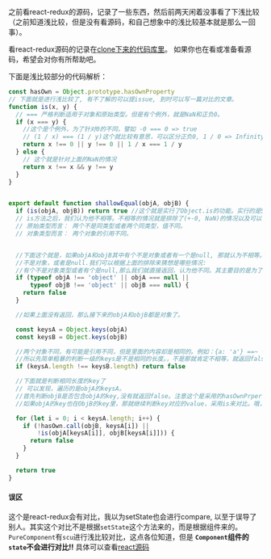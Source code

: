<!-- shallow-equal -->
之前看react-redux的源码，记录了一些东西，然后前两天闲着没事看了下浅比较（之前知道浅比较，但是没有看源码，和自己想象中的浅比较基本就是那么一回事）。

看react-redux源码的记录在[clone下来的代码库里](https://github.com/xiaohesong/react-redux/blob/master/src/utils/shallowEqual.js)。
如果你也在看或准备看源码，希望会对你有所帮助吧。

下面是浅比较部分的代码解析：

```js
const hasOwn = Object.prototype.hasOwnProperty
// 下面就是进行浅比较了, 有不了解的可以提issue, 到时可以写一篇对比的文章。
function is(x, y) {
  // === 严格判断适用于对象和原始类型。但是有个例外，就是NaN和正负0。
  if (x === y) {
    //这个是个例外，为了针对0的不同，譬如 -0 === 0 => true
    // (1 / x) === (1 / y)这个就比较有意思，可以区分正负0, 1 / 0 => Infinity, 1 / -0 => -Infinity
    return x !== 0 || y !== 0 || 1 / x === 1 / y
  } else {
    // 这个就是针对上面的NaN的情况
    return x !== x && y !== y
  }
}


export default function shallowEqual(objA, objB) {
  if (is(objA, objB)) return true //这个就是实行了Object.is的功能。实行的是SameValue策略。
  // is方法之后，我们认为他不相等。不相等的情况就是排除了(+-0, NaN)的情况以及可以证明:
  // 原始类型而言： 两个不是同类型或者两个同类型，值不同。
  // 对象类型而言： 两个对象的引用不同。


  //下面这个就是，如果objA和objB其中有个不是对象或者有一个是null, 那就认为不相等。
  //不是对象，或者是null.我们可以根据上面的排除来猜想是哪些情况:
  //有个不是对象类型或者有个是null,那么我们就直接返回，认为他不同。其主要目的是为了确保两个都是对象，并且不是null。
  if (typeof objA !== 'object' || objA === null ||
      typeof objB !== 'object' || objB === null) {
    return false
  }

  //如果上面没有返回，那么接下来的objA和objB都是对象了。

  const keysA = Object.keys(objA)
  const keysB = Object.keys(objB)

  //两个对象不同，有可能是引用不同，但是里面的内容却是相同的。例如：{a: 'a'} ==~ {a: 'a'}
  //所以先简单粗暴的判断一级的keys是不是相同的长度。，不是那就肯定不相等，就返回false。
  if (keysA.length !== keysB.length) return false

  //下面就是判断相同长度的key了
  // 可以发现，遍历的是objA的keysA。
  //首先判断objB是否包含objA的key,没有就返回false。注意这个是采用的hasOwnPrperty来判断，可以应付大部分的情况。
  //如果objA的key也在ObjB的key里，那就继续判断key对应的value，采用is来对比。哦，可以发现，只会对比到第以及。

  for (let i = 0; i < keysA.length; i++) {
    if (!hasOwn.call(objB, keysA[i]) ||
        !is(objA[keysA[i]], objB[keysA[i]])) {
      return false
    }
  }

  return true
}
```

#### 误区
这个是react-redux会有对比，我以为setState也会进行compare, 以至于误导了别人。其实这个对比不是根据`setState`这个方法来的，而是根据组件来的。
`PureComponent`有`scu`进行浅比较对比，这点各位知道，但是 **`Component`组件的`state`不会进行对比!!**
具体可以查看[react源码](https://github.com/facebook/react/blob/master/packages/react-reconciler/src/ReactFiberClassComponent.js#L280)